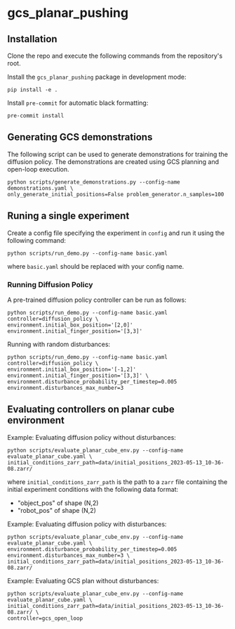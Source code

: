 # gcs_planar_pushing

## Installation

Clone the repo and execute the following commands from the repository's root.

Install the `gcs_planar_pushing` package in development mode:
```
pip install -e .
```

Install `pre-commit` for automatic black formatting:
```
pre-commit install
```

## Generating GCS demonstrations

The following script can be used to generate demonstrations for training the diffusion policy.
The demonstrations are created using GCS planning and open-loop execution.

```
python scripts/generate_demonstrations.py --config-name demonstrations.yaml \
only_generate_initial_positions=False problem_generator.n_samples=100
```

## Runing a single experiment

Create a config file specifying the experiment in `config` and run it using the following command:

```
python scripts/run_demo.py --config-name basic.yaml
```

where `basic.yaml` should be replaced with your config name.

### Running Diffusion Policy

A pre-trained diffusion policy controller can be run as follows:
```
python scripts/run_demo.py --config-name basic.yaml controller=diffusion_policy \
environment.initial_box_position='[2,0]' environment.initial_finger_position='[3,3]'
```

Running with random disturbances:
```
python scripts/run_demo.py --config-name basic.yaml controller=diffusion_policy \
environment.initial_box_position='[-1,2]' environment.initial_finger_position='[3,3]' \
environment.disturbance_probability_per_timestep=0.005 environment.disturbances_max_number=3
```

## Evaluating controllers on planar cube environment

Example: Evaluating diffusion policy without disturbances:
```
python scripts/evaluate_planar_cube_env.py --config-name evaluate_planar_cube.yaml \
initial_conditions_zarr_path=data/initial_positions_2023-05-13_10-36-08.zarr/
```
where `initial_conditions_zarr_path` is the path to a `zarr` file containing the initial
experiment conditions with the following data format:
- "object_pos" of shape (N,2)
- "robot_pos" of shape (N,2)

Example: Evaluating diffusion policy with disturbances:
```
python scripts/evaluate_planar_cube_env.py --config-name evaluate_planar_cube.yaml \
environment.disturbance_probability_per_timestep=0.005 environment.disturbances_max_number=3 \
initial_conditions_zarr_path=data/initial_positions_2023-05-13_10-36-08.zarr/
```

Example: Evaluating GCS plan without disturbances:
```
python scripts/evaluate_planar_cube_env.py --config-name evaluate_planar_cube.yaml \
initial_conditions_zarr_path=data/initial_positions_2023-05-13_10-36-08.zarr/ \
controller=gcs_open_loop
```
